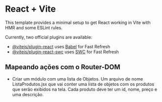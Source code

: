 # React + Vite

This template provides a minimal setup to get React working in Vite with HMR and some ESLint rules.

Currently, two official plugins are available:

- [@vitejs/plugin-react](https://github.com/vitejs/vite-plugin-react/blob/main/packages/plugin-react/README.md) uses [Babel](https://babeljs.io/) for Fast Refresh
- [@vitejs/plugin-react-swc](https://github.com/vitejs/vite-plugin-react-swc) uses [SWC](https://swc.rs/) for Fast Refresh


## Mapeando ações com o Router-DOM
- Criar um módulo com uma lista de Objetos. Um arquivo de nome ListaProdutos.jsx que vai conter uma lista de objetos com os produtos que serão exibidos na tela.
Cada produto deve ter um id, nome, preço e uma descrição.
